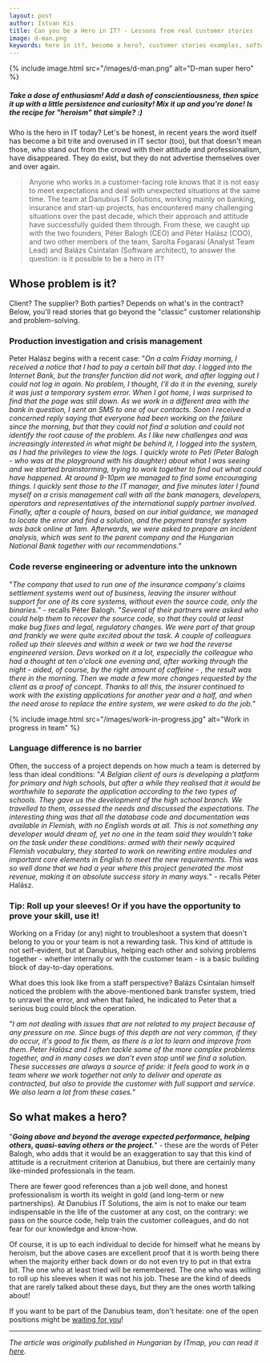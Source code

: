 ```yaml
---
layout: post
author: Istvan Kis
title: Can you be a Hero in IT? - Lessons from real customer stories
image: d-man.png
keywords: hero in it?, become a hero?, customer stories examples, software development stories
---
```


{% include image.html src="/images/d-man.png" alt="D-man super hero" %}

##### Take a dose of enthusiasm! Add a dash of conscientiousness, then spice it up with a little persistence and curiosity! Mix it up and you're done! Is the recipe for "heroism" that simple? :)

Who is the hero in IT today? Let's be honest, in recent years the word itself has become a bit trite and overused in IT sector (too), but that doesn't mean those, who stand out from the crowd with their attitude and professionalism, have disappeared. They do exist, but they do not advertise themselves over and over again.

<!--more-->

> Anyone who works in a customer-facing role knows that it is not easy to meet expectations and deal with unexpected situations at the same time. The team at Danubius IT Solutions, working mainly on banking, insurance and start-up projects, has encountered many challenging situations over the past decade, which their approach and attitude have successfully guided them through. From these, we caught up with the two founders, Péter Balogh (CEO) and Péter Halász (COO), and two other members of the team, Sarolta Fogarasi (Analyst Team Lead) and Balázs Csintalan (Software architect), to answer the question: is it possible to be a hero in IT?

## Whose problem is it?

Client? The supplier? Both parties? Depends on what's in the contract? Below, you'll read stories that go beyond the "classic" customer relationship and problem-solving.

### Production investigation and crisis management

Peter Halász begins with a recent case: "*On a calm Friday morning, I received a notice that I had to pay a certain bill that day. I logged into the Internet Bank, but the transfer function did not work, and after logging out I could not log in again. No problem, I thought, I'll do it in the evening, surely it was just a temporary system error. When I got home, I was surprised to find that the page was still down. As we work in a different area with the bank in question, I sent an SMS to one of our contacts. Soon I received a concerned reply saying that everyone had been working on the failure since the morning, but that they could not find a solution and could not identify the root cause of the problem. As I like new challenges and was increasingly interested in what might be behind it, I logged into the system, as I had the privileges to view the logs. I quickly wrote to Peti (Peter Balogh - who was at the playground with his daughter) about what I was seeing and we started brainstorming, trying to work together to find out what could have happened. At around 9-10pm we managed to find some encouraging things. I quickly sent those to the IT manager, and five minutes later I found myself on a crisis management call with all the bank managers, developers, operators and representatives of the international supply partner involved. Finally, after a couple of hours, based on our initial guidance, we managed to locate the error and find a solution, and the payment transfer system was back online at 1am. Afterwards, we were asked to prepare an incident analysis, which was sent to the parent company and the Hungarian National Bank together with our recommendations."*

### Code reverse engineering or adventure into the unknown

"*The company that used to run one of the insurance company's claims settlement systems went out of business, leaving the insurer without support for one of its core systems, without even the source code, only the binaries.*"  - recalls Péter Balogh. "*Several of their partners were asked who could help them to recover the source code, so that they could at least make bug fixes and legal, regulatory changes. We were part of that group and frankly we were quite excited about the task. A couple of colleagues rolled up their sleeves and within a week or two we had the reverse engineered version. Devs worked on it a lot, especially the colleague who had a thought at ten o'clock one evening and, after working through the night - aided, of course, by the right amount of caffeine - , the result was there in the morning.  Then we made a few more changes requested by the client as a proof of concept. Thanks to all this, the insurer continued to work with the existing applications for another year and a half, and when the need arose to replace the entire system, we were asked to do the job.*"

{% include image.html src="/images/work-in-progress.jpg" alt="Work in progress in team" %}

### Language difference is no barrier

Often, the success of a project depends on how much a team is deterred by less than ideal conditions: "*A Belgian client of ours is developing a platform for primary and high schools, but after a while they realised that it would be worthwhile to separate the application according to the two types of schools. They gave us the development of the high school branch. We travelled to them, assessed the needs and discussed the expectations. The interesting thing was that all the database code and documentation was available in Flemish, with no English words at all. This is not something any developer would dream of, yet no one in the team said they wouldn't take on the task under these conditions: armed with their newly acquired Flemish vocabulary, they started to work on rewriting entire modules and important core elements in English to meet the new requirements. This was so well done that we had a year where this project generated the most revenue, making it an absolute success story in many ways.*" - recalls Péter Halász.

### Tip: Roll up your sleeves! Or if you have the opportunity to prove your skill, use it!

Working on a Friday (or any) night to troubleshoot a system that doesn't belong to you or your team is not a rewarding task. This kind of attitude is not self-evident, but at Danubius, helping each other and solving problems together - whether internally or with the customer team - is a basic building block of day-to-day operations.

What does this look like from a staff perspective? Balázs Csintalan himself noticed the problem with the above-mentioned bank transfer system, tried to unravel the error, and when that failed, he indicated to Peter that a serious bug could block the operation.

"*I am not dealing with issues that are not related to my project because of any pressure on me. Since bugs of this depth are not very common, if they do occur, it's good to fix them, as there is a lot to learn and improve from them. Peter Halász and I often tackle some of the more complex problems together, and in many cases we don't even stop until we find a solution. These successes are always a source of pride: it feels good to work in a team where we work together not only to deliver and operate as contracted, but also to provide the customer with full support and service. We also learn a lot from these cases.*"

## So what makes a hero?

"***Going above and beyond the average expected performance, helping others, quasi-saving others or the project.***" - these are the words of Péter Balogh, who adds that it would be an exaggeration to say that this kind of attitude is a recruitment criterion at Danubius, but there are certainly many like-minded professionals in the team.

There are fewer good references than a job well done, and honest professionalism is worth its weight in gold (and long-term or new partnerships). At Danubius IT Solutions, the aim is not to make our team indispensable in the life of the customer at any cost, on the contrary: we pass on the source code, help train the customer colleagues, and do not fear for our knowledge and know-how.

Of course, it is up to each individual to decide for himself what he means by heroism, but the above cases are excellent proof that it is worth being there when the majority either back down or do not even try to put in that extra bit. The one who at least tried will be remembered. The one who was willing to roll up his sleeves when it was not his job. These are the kind of deeds that are rarely talked about these days, but they are the ones worth talking about!

If you want to be part of the Danubius team, don't hesitate: one of the open positions might be [waiting for you](https://www.danubiusinfo.hu/#/carrier)!

---

*The article was originally published in Hungarian by ITmap, you can read it [here](https://itmap.hu/lehet-hosnek-lenni-az-it-ban/).*